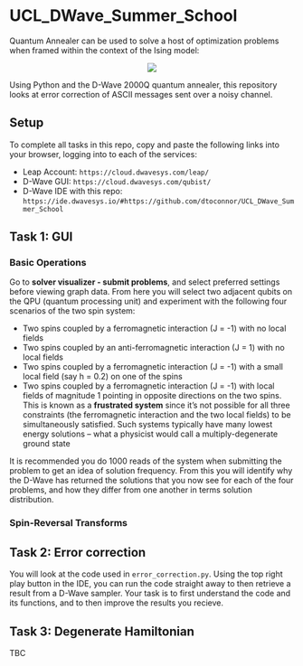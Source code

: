 # UCL_DWave_Summer_School
Quantum Annealer can be used to solve a host of optimization problems when framed within the context of the Ising model: 

<p align="center">
  <img align="centre" src="https://render.githubusercontent.com/render/math?math=H = \sum_{ij} J_{ij} \sigma^z_i \sigma^z_j %2B \sum_i h_i \sigma_i^z" />
 </p>

Using Python and the D-Wave 2000Q quantum annealer, this repository looks at error correction of ASCII messages sent over a noisy channel.

## Setup
To complete all tasks in this repo, copy and paste the following links into your browser, logging into to each of the services:
- Leap Account: ```https://cloud.dwavesys.com/leap/```
- D-Wave GUI: ```https://cloud.dwavesys.com/qubist/```
- D-Wave IDE with this repo: ```https://ide.dwavesys.io/#https://github.com/dtoconnor/UCL_DWave_Summer_School```

## Task 1: GUI
### Basic Operations
Go to **solver visualizer - submit problems**, and select preferred settings before viewing graph data. From here you will select two adjacent qubits on the QPU (quantum processing unit) and experiment with the following four scenarios of the two spin system:
- Two spins coupled by a ferromagnetic interaction (J = -1) with no local fields
- Two spins coupled by an anti-ferromagnetic interaction (J = 1) with no local fields
- Two spins coupled by a ferromagnetic interaction (J = -1) with a small local field (say h = 0.2) on one of the spins
- Two spins coupled by a ferromagnetic interaction (J = -1) with local fields of magnitude 1 pointing in opposite directions on the two spins. This is known as a **frustrated system** since it’s not possible for all three constraints (the ferromagnetic interaction and the two local fields) to be simultaneously satisfied. Such systems typically have many lowest energy solutions – what a physicist would call a multiply-degenerate ground state

It is recommended you do 1000 reads of the system when submitting the problem to get an idea of solution frequency. From this you will identify why the D-Wave has returned the solutions that you now see for each of the four problems, and how they differ from one another in terms solution distribution.

### Spin-Reversal Transforms




## Task 2: Error correction
You will look at the code used in ``error_correction.py``. Using the top right play button in the IDE, you can run the code straight away to then retrieve a result from a D-Wave sampler. Your task is to first understand the code and its functions, and to then improve the results you recieve.

## Task 3: Degenerate Hamiltonian 
TBC

